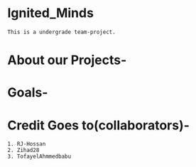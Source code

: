 # Ignited_Minds

    This is a undergrade team-project.
 
 # About our Projects-
 
 # Goals-
 
 # Credit Goes to(collaborators)-

    1. RJ-Hossan
    2. Zihad28
    3. TofayelAhmmedbabu
